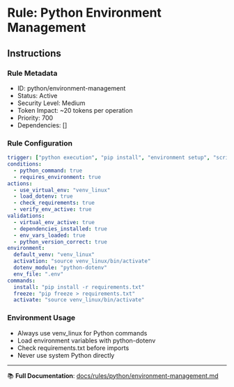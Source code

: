 # Rule: Python Environment Management

## Instructions

### Rule Metadata
- ID: python/environment-management
- Status: Active
- Security Level: Medium
- Token Impact: ~20 tokens per operation
- Priority: 700
- Dependencies: []

### Rule Configuration
```yaml
trigger: ["python execution", "pip install", "environment setup", "script run"]
conditions:
  - python_command: true
  - requires_environment: true
actions:
  - use_virtual_env: "venv_linux"
  - load_dotenv: true
  - check_requirements: true
  - verify_env_active: true
validations:
  - virtual_env_active: true
  - dependencies_installed: true
  - env_vars_loaded: true
  - python_version_correct: true
environment:
  default_venv: "venv_linux"
  activation: "source venv_linux/bin/activate"
  dotenv_module: "python-dotenv"
  env_file: ".env"
commands:
  install: "pip install -r requirements.txt"
  freeze: "pip freeze > requirements.txt"
  activate: "source venv_linux/bin/activate"
```

### Environment Usage
- Always use venv_linux for Python commands
- Load environment variables with python-dotenv
- Check requirements.txt before imports
- Never use system Python directly

---

📚 **Full Documentation**: [docs/rules/python/environment-management.md](../../../docs/rules/python/environment-management.md)